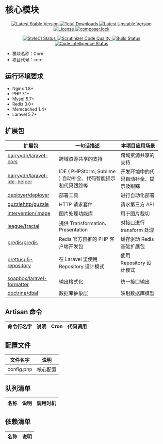 # 核心模块

<p align="center">
    <a href="https://packagist.org/packages/frowhy/module-core">
        <img src="https://poser.pugx.org/frowhy/module-core/v/stable" alt="Latest Stable Version">
    </a>
    <a href="https://packagist.org/packages/frowhy/module-core">
        <img src="https://poser.pugx.org/frowhy/module-core/downloads" alt="Total Downloads">
    </a>
    <a href="https://packagist.org/packages/frowhy/module-core">
        <img src="https://poser.pugx.org/frowhy/module-core/v/unstable" alt="Latest Unstable Version">
    </a>
    <a href="https://packagist.org/packages/frowhy/module-core">
        <img src="https://poser.pugx.org/frowhy/module-core/license" alt="License">
    </a>
    <a href="https://packagist.org/packages/frowhy/module-core">
        <img src="https://poser.pugx.org/frowhy/module-core/composerlock" alt="composer.lock">
    </a>
</p>
<p align="center">
    <a href="https://github.styleci.io/repos/187577783">
        <img src="https://github.styleci.io/repos/187577783/shield?style=flat&branch=develop" alt="StyleCI Status">
    </a>
    <a href="https://scrutinizer-ci.com/g/frowhy/module-core/?branch=develop">
        <img src="https://scrutinizer-ci.com/g/frowhy/module-core/badges/quality-score.png?b=develop" alt="Scrutinizer Code Quality">
    </a>
    <a href="https://scrutinizer-ci.com/g/frowhy/module-core/build-status/develop">
        <img src="https://scrutinizer-ci.com/g/frowhy/module-core/badges/build.png?b=develop" alt="Build Status">
    </a>
    <a href="https://scrutinizer-ci.com/code-intelligence">
        <img src="https://scrutinizer-ci.com/g/frowhy/module-core/badges/code-intelligence.svg?b=develop" alt="Code Intelligence Status">
    </a>
</p>

* 模块名称：Core
* 项目代号：core

## 运行环境要求

- Nginx 1.8+
- PHP 7.1+
- Mysql 5.7+
- Redis 3.0+
- Memcached 1.4+
- Laravel  5.7+

## 扩展包

| 扩展包 | 一句话描述 | 本项目应用场景 |
| --- | --- | --- |
| [barryvdh/laravel-cors](https://github.com/barryvdh/laravel-cors) | 跨域资源共享的支持 | 跨域资源共享的支持 |
| [barryvdh/laravel-ide-helper](https://github.com/barryvdh/laravel-ide-helper) |  IDE ( PHPStorm, Sublime ) 自动补全、代码智能提示和代码跟踪等 | 开发环境中的代码自动补全、提示及跟踪 |
| [deployer/deployer](https://github.com/deployphp/deployer) | 部署工具 | 进行自动化部署 |
| [guzzlehttp/guzzle](https://github.com/guzzle/guzzle) | HTTP 请求套件 | 请求第三方 API  |
| [intervention/image](https://github.com/Intervention/image) | 图片处理功能库 | 用于图片裁切 |
| [league/fractal](https://github.com/thephpleague/fractal) |  提供 Transformation、Presentation | 对接口进行 transform 处理 |
| [predis/predis](https://github.com/nrk/predis.git) | Redis 官方首推的 PHP 客户端开发包 | 缓存驱动 Redis 基础扩展包 |
| [prettus/l5-repository](https://github.com/prettus/l5-repository) | 在 Laravel 里使用 Repository 设计模式 | 使用 Repository 设计模式 |
| [soapbox/laravel-formatter](https://github.com/soapbox/laravel-formatter) | 输出格式化 | 统一接口输出 |
| [doctrine/dbal](https://github.com/doctrine/dbal) | 数据库抽象层 | 映射数据库模型 |

## Artisan 命令

| 命令行名字 | 说明 | Cron | 代码调用 |
| --- | --- | --- | --- |

## 配置文件

| 文件名字 | 说明 |
| --- | --- |
| config.php | 核心配置 |

## 队列清单

| 名称 | 说明 | 调用时机 |
| --- | --- | --- |

## 依赖清单

| 名称 | 说明 |
| --- | --- |
